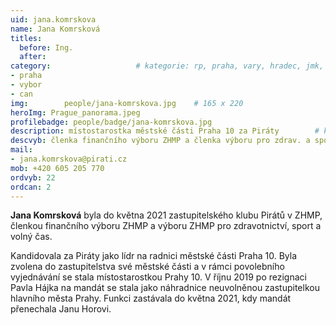 ```yaml
---
uid: jana.komrskova
name: Jana Komrsková
titles:
  before: Ing. 
  after:
category:                 	# kategorie: rp, praha, vary, hradec, jmk, senat
- praha
- vybor
- can
img: 		people/jana-komrskova.jpg    # 165 x 220
heroImg: Prague_panorama.jpeg
profilebadge: people/badge/jana-komrskova.jpg
description: místostarostka městské části Praha 10 za Piráty    	# kratký popis, max 160 znaků
descvyb: členka finančního výboru ZHMP a členka výboru pro zdrav. a sport
mail:
- jana.komrskova@pirati.cz
mob: +420 605 205 770
ordvyb: 22
ordcan: 2
---
```


**Jana Komrsková** byla do května 2021 zastupitelského klubu Pirátů v ZHMP, členkou finančního výboru ZHMP a výboru ZHMP pro zdravotnictví, sport a volný čas.

Kandidovala za Piráty jako lídr na radnici městské části Praha 10. Byla zvolena do zastupitelstva své městské části a v rámci povolebního vyjednávání se stala místostarostkou Prahy 10. V říjnu 2019 po rezignaci Pavla Hájka na mandát se stala jako náhradnice neuvolněnou zastupitelkou hlavního města Prahy. Funkci zastávala do května 2021, kdy mandát přenechala Janu Horovi.
